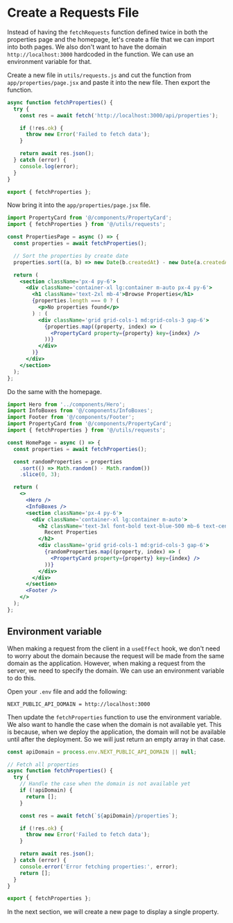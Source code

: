 # Create a Requests File

Instead of having the `fetchRequests` function defined twice in both the properties page and the homepage, let's create a file that we can import into both pages. We also don't want to have the domain `http://localhost:3000` hardcoded in the function. We can use an environment variable for that.

Create a new file in `utils/requests.js` and cut the function from `app/properties/page.jsx` and paste it into the new file. Then export the function.

```js
async function fetchProperties() {
  try {
    const res = await fetch('http://localhost:3000/api/properties');

    if (!res.ok) {
      throw new Error('Failed to fetch data');
    }

    return await res.json();
  } catch (error) {
    console.log(error);
  }
}

export { fetchProperties };
```

Now bring it into the `app/properties/page.jsx` file.

```jsx
import PropertyCard from '@/components/PropertyCard';
import { fetchProperties } from '@/utils/requests';

const PropertiesPage = async () => {
  const properties = await fetchProperties();

  // Sort the properties by create date
  properties.sort((a, b) => new Date(b.createdAt) - new Date(a.createdAt));

  return (
    <section className='px-4 py-6'>
      <div className='container-xl lg:container m-auto px-4 py-6'>
        <h1 className='text-2xl mb-4'>Browse Properties</h1>
        {properties.length === 0 ? (
          <p>No properties found</p>
        ) : (
          <div className='grid grid-cols-1 md:grid-cols-3 gap-6'>
            {properties.map((property, index) => (
              <PropertyCard property={property} key={index} />
            ))}
          </div>
        )}
      </div>
    </section>
  );
};
```

Do the same with the homepage.

```jsx
import Hero from '../components/Hero';
import InfoBoxes from '@/components/InfoBoxes';
import Footer from '@/components/Footer';
import PropertyCard from '@/components/PropertyCard';
import { fetchProperties } from '@/utils/requests';

const HomePage = async () => {
  const properties = await fetchProperties();

  const randomProperties = properties
    .sort(() => Math.random() - Math.random())
    .slice(0, 3);

  return (
    <>
      <Hero />
      <InfoBoxes />
      <section className='px-4 py-6'>
        <div className='container-xl lg:container m-auto'>
          <h2 className='text-3xl font-bold text-blue-500 mb-6 text-center'>
            Recent Properties
          </h2>
          <div className='grid grid-cols-1 md:grid-cols-3 gap-6'>
            {randomProperties.map((property, index) => (
              <PropertyCard property={property} key={index} />
            ))}
          </div>
        </div>
      </section>
      <Footer />
    </>
  );
};
```

## Environment variable

When making a request from the client in a `useEffect` hook, we don't need to worry about the domain because the request will be made from the same domain as the application. However, when making a request from the server, we need to specify the domain. We can use an environment variable to do this.

Open your `.env` file and add the following:

```
NEXT_PUBLIC_API_DOMAIN = http://localhost:3000
```

Then update the `fetchProperties` function to use the environment variable. We also want to handle the case when the domain is not available yet. This is because, when we deploy the application, the domain will not be available until after the deployment. So we will just return an empty array in that case.

```js
const apiDomain = process.env.NEXT_PUBLIC_API_DOMAIN || null;

// Fetch all properties
async function fetchProperties() {
  try {
    // Handle the case when the domain is not available yet
    if (!apiDomain) {
      return [];
    }

    const res = await fetch(`${apiDomain}/properties`);

    if (!res.ok) {
      throw new Error('Failed to fetch data');
    }

    return await res.json();
  } catch (error) {
    console.error('Error fetching properties:', error);
    return [];
  }
}

export { fetchProperties };
```

In the next section, we will create a new page to display a single property.
